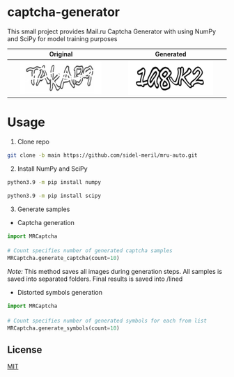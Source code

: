 # captcha-generator

This small project provides Mail.ru Captcha Generator with using NumPy and SciPy for model training purposes

Original |  Generated
:-------------------------:|:-------------------------:
<img src="/results/original/1.jfif"  width="80%">  |  <img src="/results/generated/distorted/1a8JK2.png"  width="80%">




# Usage

1. Clone repo

```bash
git clone -b main https://github.com/sidel-meril/mru-auto.git
```

2. Install NumPy and SciPy


```bash
python3.9 -m pip install numpy
```
```bash
python3.9 -m pip install scipy
```

3. Generate samples

+ Captcha generation

```Python
import MRCaptcha

# Count specifies number of generated captcha samples
MRCaptcha.generate_captcha(count=10)
```

*Note:* This method saves all images during generation steps. All samples is saved into separated folders. Final results is saved into /lined

+ Distorted symbols generation

```Python
import MRCaptcha

# Count specifies number of generated symbols for each from list
MRCaptcha.generate_symbols(count=10)
```

## License

[MIT](https://choosealicense.com/licenses/mit/)